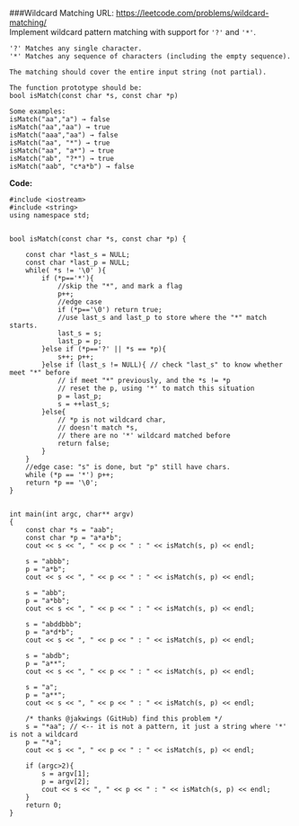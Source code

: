 ###Wildcard Matching
URL: https://leetcode.com/problems/wildcard-matching/</br>
Implement wildcard pattern matching with support for `'?'` and `'*'`.

	'?' Matches any single character.
	'*' Matches any sequence of characters (including the empty sequence).

	The matching should cover the entire input string (not partial).

	The function prototype should be:
	bool isMatch(const char *s, const char *p)

	Some examples:
	isMatch("aa","a") → false
	isMatch("aa","aa") → true
	isMatch("aaa","aa") → false
	isMatch("aa", "*") → true
	isMatch("aa", "a*") → true
	isMatch("ab", "?*") → true
	isMatch("aab", "c*a*b") → false

__Code:__

	#include <iostream>
	#include <string>
	using namespace std;


	bool isMatch(const char *s, const char *p) {

	    const char *last_s = NULL; 
	    const char *last_p = NULL;
	    while( *s != '\0' ){
	        if (*p=='*'){
	            //skip the "*", and mark a flag
	            p++;
	            //edge case
	            if (*p=='\0') return true;
	            //use last_s and last_p to store where the "*" match starts.
	            last_s = s;
	            last_p = p;
	        }else if (*p=='?' || *s == *p){
	            s++; p++;
	        }else if (last_s != NULL){ // check "last_s" to know whether meet "*" before
	            // if meet "*" previously, and the *s != *p
	            // reset the p, using '*' to match this situation
	            p = last_p;
	            s = ++last_s; 
	        }else{
	            // *p is not wildcard char, 
	            // doesn't match *s, 
	            // there are no '*' wildcard matched before
	            return false;
	        }
	    }
	    //edge case: "s" is done, but "p" still have chars.
	    while (*p == '*') p++;
	    return *p == '\0';
	}


	int main(int argc, char** argv)
	{
	    const char *s = "aab";
	    const char *p = "a*a*b";
	    cout << s << ", " << p << " : " << isMatch(s, p) << endl;

	    s = "abbb";
	    p = "a*b";
	    cout << s << ", " << p << " : " << isMatch(s, p) << endl;

	    s = "abb";
	    p = "a*bb";
	    cout << s << ", " << p << " : " << isMatch(s, p) << endl;

	    s = "abddbbb";
	    p = "a*d*b";
	    cout << s << ", " << p << " : " << isMatch(s, p) << endl;

	    s = "abdb";
	    p = "a**";
	    cout << s << ", " << p << " : " << isMatch(s, p) << endl;

	    s = "a";
	    p = "a**";
	    cout << s << ", " << p << " : " << isMatch(s, p) << endl;

	    /* thanks @jakwings (GitHub) find this problem */
	    s = "*aa"; // <-- it is not a pattern, it just a string where '*' is not a wildcard
	    p = "*a";
	    cout << s << ", " << p << " : " << isMatch(s, p) << endl;

	    if (argc>2){
	        s = argv[1];
	        p = argv[2];
	        cout << s << ", " << p << " : " << isMatch(s, p) << endl;
	    }
	    return 0;
	}